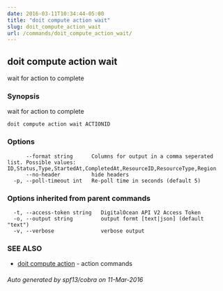 ```yaml
---
date: 2016-03-11T10:34:44-05:00
title: "doit compute action wait"
slug: doit_compute_action_wait
url: /commands/doit_compute_action_wait/
---
```

## doit compute action wait

wait for action to complete

### Synopsis


wait for action to complete

```
doit compute action wait ACTIONID
```

### Options

```
      --format string      Columns for output in a comma seperated list. Possible values: ID,Status,Type,StartedAt,CompletedAt,ResourceID,ResourceType,Region
      --no-header          hide headers
  -p, --poll-timeout int   Re-poll time in seconds (default 5)
```

### Options inherited from parent commands

```
  -t, --access-token string   DigitalOcean API V2 Access Token
  -o, --output string         output formt [text|json] (default "text")
  -v, --verbose               verbose output
```

### SEE ALSO
* [doit compute action](/commands/doit_compute_action/)	 - action commands

###### Auto generated by spf13/cobra on 11-Mar-2016
